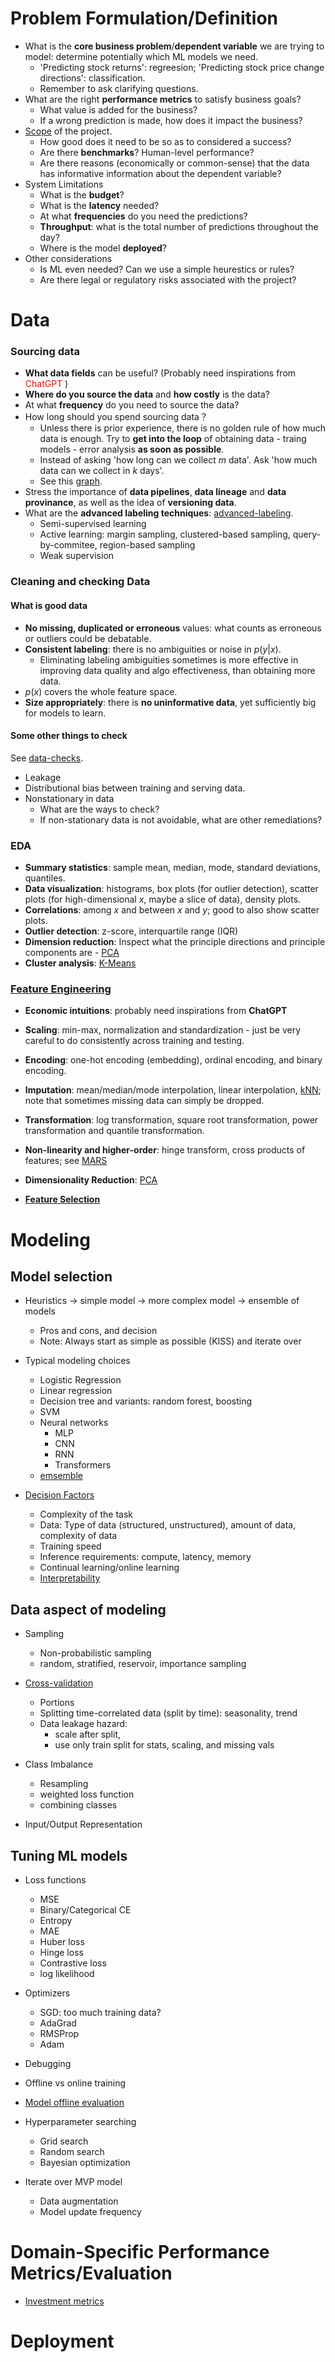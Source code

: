 # Problem Formulation/Definition

- What is the **core business problem**/**dependent variable** we are trying to model: determine potentially which ML models we need.
    - 'Predicting stock returns': regreesion; 'Predicting stock price change directions': classification. 
    - Remember to ask clarifying questions.
- What are the right **performance metrics** to satisfy business goals?
    - What value is added for the business?
    - If a wrong prediction is made, how does it impact the business?
- [Scope](problem-definition/scoping.ipynb) of the project. 
    - How good does it need to be so as to considered a success?
    - Are there **benchmarks**? Human-level performance?
    - Are there reasons (economically or common-sense) that the data has informative information about the dependent variable?
- System Limitations
    - What is the **budget**?
    - What is the **latency** needed?
    - At what **frequencies** do you need the predictions?
    - **Throughput**: what is the total number of predictions throughout the day?
    - Where is the model **deployed**?
- Other considerations
    - Is ML even needed? Can we use a simple heurestics or rules?
    - Are there legal or regulatory risks associated with the project?

# Data

### Sourcing data
- **What data fields** can be useful? (Probably need inspirations from <font color=red> ChatGPT </font>)
- **Where do you source the data** and **how costly** is the data?
- At what **frequency** do you need to source the data?
- How long should you spend sourcing data？
    - Unless there is prior experience, there is no golden rule of how much data is enough. Try to **get into the loop** of obtaining data - traing models - error analysis **as soon as possible**.
    - Instead of asking 'how long can we collect $m$ data'. Ask 'how much data can we collect in $k$ days'.
    - See this [graph](data/time-getting-data.ipynb).
- Stress the importance of **data pipelines**, **data lineage** and **data provinance**, as well as the idea of **versioning data**.
- What are the **advanced labeling techniques**: [advanced-labeling](data/advanced-labeling.ipynb).
    - Semi-supervised learning
    - Active learning: margin sampling, clustered-based sampling, query-by-commitee, region-based sampling
    - Weak supervision

### Cleaning and checking Data

#### What is good data
- **No missing, duplicated or erroneous** values: what counts as erroneous or outliers could be debatable.
- **Consistent labeling**: there is no ambiguities or noise in $p(y|x)$. 
    - Eliminating labeling ambiguities sometimes is more effective in improving data quality and algo effectiveness, than obtaining more data.
- $p(x)$ covers the whole feature space.
- **Size appropriately**: there is **no uninformative data**, yet sufficiently big for models to learn.

#### Some other things to check
See [data-checks](data/data-checks.ipynb).
- Leakage
- Distributional bias between training and serving data.
- Nonstationary in data
    - What are the ways to check?
    - If non-stationary data is not avoidable, what are other remediations?

    
### EDA

- **Summary statistics**: sample mean, median, mode, standard deviations, quantiles.
- **Data visualization**: histograms, box plots (for outlier detection), scatter plots (for high-dimensional $x$, maybe a slice of data), density plots.
- **Correlations**: among $x$ and between $x$ and $y$; good to also show scatter plots.
- **Outlier detection**: z-score, interquartile range (IQR)
- **Dimension reduction**: Inspect what the principle directions and principle components are - [PCA](../unsupervised-learning/PCA.ipynb)
- **Cluster analysis**: [K-Means](unsupervised-learning/Kmeans.ipynb)

### [Feature Engineering](data/data-preprocessing-feature-engineering.ipynb)

- **Economic intuitions**: probably need inspirations from **ChatGPT**

- **Scaling**: min-max, normalization and standardization - just be very careful to do consistently across training and testing.

- **Encoding**: one-hot encoding (embedding), ordinal encoding, and binary encoding.

- **Imputation**: mean/median/mode interpolation, linear interpolation, [kNN](../../supervised_learning/kNN.ipynb); note that sometimes missing data can simply be dropped.

- **Transformation**: log transformation, square root transformation, power transformation and quantile transformation.

- **Non-linearity and higher-order**: hinge transform, cross products of features; see [MARS](../../supervised_learning/MARS.ipynb)

- **Dimensionality Reduction**: [PCA](../unsupervised-learning/PCA.ipynb)

- [**Feature Selection**](data/feature-selection.ipynb)
 

# Modeling

## Model selection

- Heuristics -> simple model -> more complex model -> ensemble of models
    - Pros and cons, and decision
    - Note: Always start as simple as possible (KISS) and iterate over

- Typical modeling choices
    - Logistic Regression
    - Linear regression
    - Decision tree and variants: random forest, boosting
    - SVM
    - Neural networks
        - MLP
        - CNN
        - RNN
        - Transformers
    - [emsemble](ensemble.ipynb)
- [Decision Factors](supervised-learning/pros-n-cons.ipynb)
    - Complexity of the task
    - Data: Type of data (structured, unstructured), amount of data, complexity of data
    - Training speed
    - Inference requirements: compute, latency, memory
    - Continual learning/online learning
    - [Interpretability](models/interpretability-explanability.ipynb)


## Data aspect of modeling

- Sampling
    - Non-probabilistic sampling
    - random, stratified, reservoir, importance sampling

- [Cross-validation](cross-validation-and-backtesting.ipynb)
    - Portions
    - Splitting time-correlated data (split by time): seasonality, trend
    - Data leakage hazard:
        - scale after split,
        - use only train split for stats, scaling, and missing vals

- Class Imbalance
    - Resampling
    - weighted loss function
    - combining classes

- Input/Output Representation
    
## Tuning ML models

- Loss functions
    - MSE
    - Binary/Categorical CE
    - Entropy
    - MAE
    - Huber loss
    - Hinge loss
    - Contrastive loss
    - log likelihood
    
- Optimizers
    - SGD: too much training data?
    - AdaGrad
    - RMSProp
    - Adam

- Debugging

- Offline vs online training

- [Model offline evaluation](models/evaluation-metrics-and-information-criterions.ipynb)

- Hyperparameter searching
    - Grid search
    - Random search
    - Bayesian optimization

- Iterate over MVP model 
    - Data augmentation
    - Model update frequency

# Domain-Specific Performance Metrics/Evaluation

- [Investment metrics](domain-specific-metrics/investment-metrics.ipynb)

# Deployment
